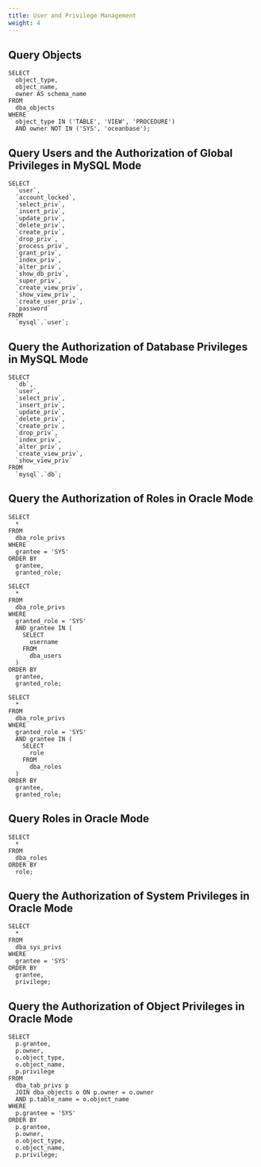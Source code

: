 ```yaml
---
title: User and Privilege Management
weight: 4
---
```


## Query Objects

```
SELECT
  object_type,
  object_name,
  owner AS schema_name
FROM
  dba_objects
WHERE
  object_type IN ('TABLE', 'VIEW', 'PROCEDURE')
  AND owner NOT IN ('SYS', 'oceanbase');
```

## Query Users and the Authorization of Global Privileges in MySQL Mode

```
SELECT
  `user`,
  `account_locked`,
  `select_priv`,
  `insert_priv`,
  `update_priv`,
  `delete_priv`,
  `create_priv`,
  `drop_priv`,
  `process_priv`,
  `grant_priv`,
  `index_priv`,
  `alter_priv`,
  `show_db_priv`,
  `super_priv`,
  `create_view_priv`,
  `show_view_priv`,
  `create_user_priv`,
  `password`
FROM
  `mysql`.`user`;
```

## Query the Authorization of Database Privileges in MySQL Mode

```
SELECT
  `db`,
  `user`,
  `select_priv`,
  `insert_priv`,
  `update_priv`,
  `delete_priv`,
  `create_priv`,
  `drop_priv`,
  `index_priv`,
  `alter_priv`,
  `create_view_priv`,
  `show_view_priv`
FROM
  `mysql`.`db`;
```

## Query the Authorization of Roles in Oracle Mode

```
SELECT
  *
FROM
  dba_role_privs
WHERE
  grantee = 'SYS'
ORDER BY
  grantee,
  granted_role;
```

```
SELECT
  *
FROM
  dba_role_privs
WHERE
  granted_role = 'SYS'
  AND grantee IN (
    SELECT
      username
    FROM
      dba_users
  )
ORDER BY
  grantee,
  granted_role;
```

```
SELECT
  *
FROM
  dba_role_privs
WHERE
  granted_role = 'SYS'
  AND grantee IN (
    SELECT
      role
    FROM
      dba_roles
  )
ORDER BY
  grantee,
  granted_role;
```

## Query Roles in Oracle Mode

```
SELECT
  *
FROM
  dba_roles
ORDER BY
  role;
```


## Query the Authorization of System Privileges in Oracle Mode

```
SELECT
  *
FROM
  dba_sys_privs
WHERE
  grantee = 'SYS'
ORDER BY
  grantee,
  privilege;
```

## Query the Authorization of Object Privileges in Oracle Mode

```
SELECT
  p.grantee,
  p.owner,
  o.object_type,
  o.object_name,
  p.privilege
FROM
  dba_tab_privs p
  JOIN dba_objects o ON p.owner = o.owner
  AND p.table_name = o.object_name
WHERE
  p.grantee = 'SYS'
ORDER BY
  p.grantee,
  p.owner,
  o.object_type,
  o.object_name,
  p.privilege;
```
